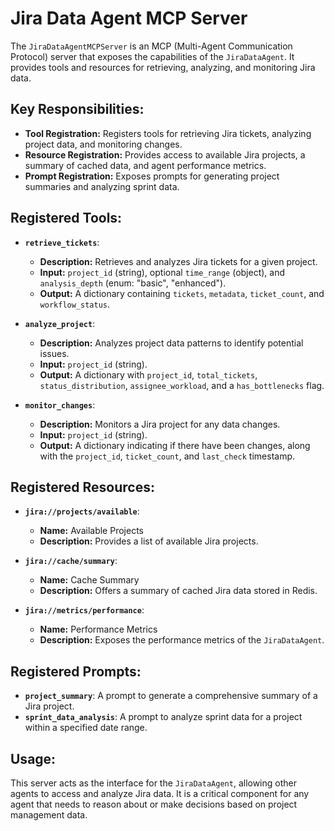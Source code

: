 # Jira Data Agent MCP Server

The `JiraDataAgentMCPServer` is an MCP (Multi-Agent Communication Protocol) server that exposes the capabilities of the `JiraDataAgent`. It provides tools and resources for retrieving, analyzing, and monitoring Jira data.

## Key Responsibilities:

- **Tool Registration:** Registers tools for retrieving Jira tickets, analyzing project data, and monitoring changes.
- **Resource Registration:** Provides access to available Jira projects, a summary of cached data, and agent performance metrics.
- **Prompt Registration:** Exposes prompts for generating project summaries and analyzing sprint data.

## Registered Tools:

- **`retrieve_tickets`**:
    - **Description:** Retrieves and analyzes Jira tickets for a given project.
    - **Input:** `project_id` (string), optional `time_range` (object), and `analysis_depth` (enum: "basic", "enhanced").
    - **Output:** A dictionary containing `tickets`, `metadata`, `ticket_count`, and `workflow_status`.

- **`analyze_project`**:
    - **Description:** Analyzes project data patterns to identify potential issues.
    - **Input:** `project_id` (string).
    - **Output:** A dictionary with `project_id`, `total_tickets`, `status_distribution`, `assignee_workload`, and a `has_bottlenecks` flag.

- **`monitor_changes`**:
    - **Description:** Monitors a Jira project for any data changes.
    - **Input:** `project_id` (string).
    - **Output:** A dictionary indicating if there have been changes, along with the `project_id`, `ticket_count`, and `last_check` timestamp.

## Registered Resources:

- **`jira://projects/available`**:
    - **Name:** Available Projects
    - **Description:** Provides a list of available Jira projects.

- **`jira://cache/summary`**:
    - **Name:** Cache Summary
    - **Description:** Offers a summary of cached Jira data stored in Redis.

- **`jira://metrics/performance`**:
    - **Name:** Performance Metrics
    - **Description:** Exposes the performance metrics of the `JiraDataAgent`.

## Registered Prompts:

- **`project_summary`**: A prompt to generate a comprehensive summary of a Jira project.
- **`sprint_data_analysis`**: A prompt to analyze sprint data for a project within a specified date range.

## Usage:

This server acts as the interface for the `JiraDataAgent`, allowing other agents to access and analyze Jira data. It is a critical component for any agent that needs to reason about or make decisions based on project management data.
